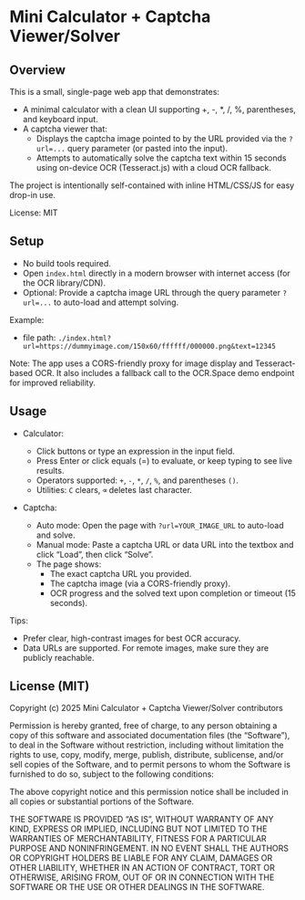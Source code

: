 # Mini Calculator + Captcha Viewer/Solver

## Overview
This is a small, single-page web app that demonstrates:
- A minimal calculator with a clean UI supporting +, -, *, /, %, parentheses, and keyboard input.
- A captcha viewer that:
  - Displays the captcha image pointed to by the URL provided via the `?url=...` query parameter (or pasted into the input).
  - Attempts to automatically solve the captcha text within 15 seconds using on-device OCR (Tesseract.js) with a cloud OCR fallback.

The project is intentionally self-contained with inline HTML/CSS/JS for easy drop-in use.

License: MIT

## Setup
- No build tools required.
- Open `index.html` directly in a modern browser with internet access (for the OCR library/CDN).
- Optional: Provide a captcha image URL through the query parameter `?url=...` to auto-load and attempt solving.

Example:
- file path: `./index.html?url=https://dummyimage.com/150x60/ffffff/000000.png&text=12345`

Note: The app uses a CORS-friendly proxy for image display and Tesseract-based OCR. It also includes a fallback call to the OCR.Space demo endpoint for improved reliability.

## Usage
- Calculator:
  - Click buttons or type an expression in the input field.
  - Press Enter or click equals (=) to evaluate, or keep typing to see live results.
  - Operators supported: `+`, `-`, `*`, `/`, `%`, and parentheses `()`.
  - Utilities: `C` clears, `⌫` deletes last character.

- Captcha:
  - Auto mode: Open the page with `?url=YOUR_IMAGE_URL` to auto-load and solve.
  - Manual mode: Paste a captcha URL or data URL into the textbox and click “Load”, then click “Solve”.
  - The page shows:
    - The exact captcha URL you provided.
    - The captcha image (via a CORS-friendly proxy).
    - OCR progress and the solved text upon completion or timeout (15 seconds).

Tips:
- Prefer clear, high-contrast images for best OCR accuracy.
- Data URLs are supported. For remote images, make sure they are publicly reachable.

## License (MIT)
Copyright (c) 2025 Mini Calculator + Captcha Viewer/Solver contributors

Permission is hereby granted, free of charge, to any person obtaining a copy of this software and associated documentation files (the “Software”), to deal in the Software without restriction, including without limitation the rights to use, copy, modify, merge, publish, distribute, sublicense, and/or sell copies of the Software, and to permit persons to whom the Software is furnished to do so, subject to the following conditions:

The above copyright notice and this permission notice shall be included in all copies or substantial portions of the Software.

THE SOFTWARE IS PROVIDED “AS IS”, WITHOUT WARRANTY OF ANY KIND, EXPRESS OR IMPLIED, INCLUDING BUT NOT LIMITED TO THE WARRANTIES OF MERCHANTABILITY, FITNESS FOR A PARTICULAR PURPOSE AND NONINFRINGEMENT. IN NO EVENT SHALL THE AUTHORS OR COPYRIGHT HOLDERS BE LIABLE FOR ANY CLAIM, DAMAGES OR OTHER LIABILITY, WHETHER IN AN ACTION OF CONTRACT, TORT OR OTHERWISE, ARISING FROM, OUT OF OR IN CONNECTION WITH THE SOFTWARE OR THE USE OR OTHER DEALINGS IN THE SOFTWARE.